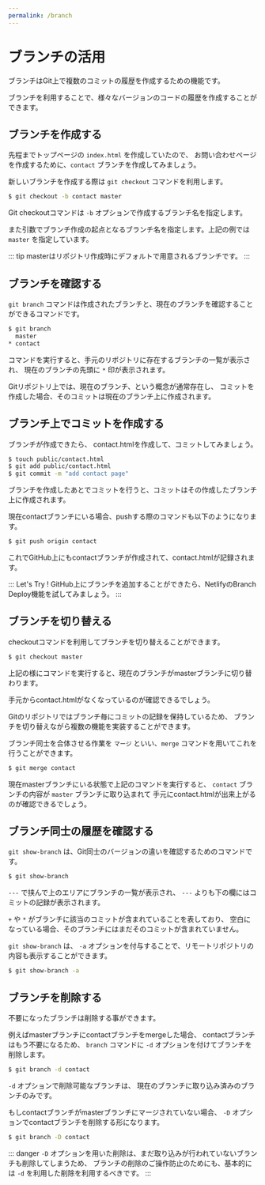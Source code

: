 ```yaml
---
permalink: /branch
---
```

# ブランチの活用

ブランチはGit上で複数のコミットの履歴を作成するための機能です。

ブランチを利用することで、様々なバージョンのコードの履歴を作成することができます。

## ブランチを作成する

先程までトップページの `index.html` を作成していたので、
お問い合わせページを作成するために、`contact` ブランチを作成してみましょう。

新しいブランチを作成する際は `git checkout` コマンドを利用します。

```bash
$ git checkout -b contact master
```

Git checkoutコマンドは `-b` オプションで作成するブランチ名を指定します。

また引数でブランチ作成の起点となるブランチ名を指定します。上記の例では `master` を指定しています。

::: tip
masterはリポジトリ作成時にデフォルトで用意されるブランチです。
:::

## ブランチを確認する

`git branch` コマンドは作成されたブランチと、現在のブランチを確認することができるコマンドです。

```bash
$ git branch 
  master
* contact
```

コマンドを実行すると、手元のリポジトリに存在するブランチの一覧が表示され、
現在のブランチの先頭に `*` 印が表示されます。

Gitリポジトリ上では、現在のブランチ、という概念が通常存在し、
コミットを作成した場合、そのコミットは現在のブランチ上に作成されます。


## ブランチ上でコミットを作成する

ブランチが作成できたら、 contact.htmlを作成して、コミットしてみましょう。

```bash
$ touch public/contact.html
$ git add public/contact.html
$ git commit -m "add contact page"
```

ブランチを作成したあとでコミットを行うと、コミットはその作成したブランチ上に作成されます。

現在contactブランチにいる場合、pushする際のコマンドも以下のようになります。

```bash
$ git push origin contact
```

これでGitHub上にもcontactブランチが作成されて、contact.htmlが記録されます。

::: Let's Try !
GitHub上にブランチを追加することができたら、NetlifyのBranch Deploy機能を試してみましょう。
:::


## ブランチを切り替える

checkoutコマンドを利用してブランチを切り替えることができます。

```bash
$ git checkout master
```

上記の様にコマンドを実行すると、現在のブランチがmasterブランチに切り替わります。

手元からcontact.htmlがなくなっているのが確認できるでしょう。

Gitのリポジトリではブランチ毎にコミットの記録を保持しているため、
ブランチを切り替えながら複数の機能を実装することができます。

ブランチ同士を合体させる作業を `マージ` といい、`merge` コマンドを用いてこれを行うことができます。

```bash
$ git merge contact
```

現在masterブランチにいる状態で上記のコマンドを実行すると、
`contact` ブランチの内容が `master` ブランチに取り込まれて 
手元にcontact.htmlが出来上がるのが確認できるでしょう。

## ブランチ同士の履歴を確認する

`git show-branch` は、Git同士のバージョンの違いを確認するためのコマンドです。

```bash
$ git show-branch 
```

`---` で挟んで上のエリアにブランチの一覧が表示され、
`---` よりも下の欄にはコミットの記録が表示されます。

`+` や `*` がブランチに該当のコミットが含まれていることを表しており、
空白になっている場合、そのブランチにはまだそのコミットが含まれていません。

`git show-branch` は、 `-a` オプションを付与することで、リモートリポジトリの内容も表示することができます。

```bash
$ git show-branch -a
```

## ブランチを削除する

不要になったブランチは削除する事ができます。

例えばmasterブランチにcontactブランチをmergeした場合、
contactブランチはもう不要になるため、 `branch` コマンドに `-d` オプションを付けてブランチを削除します。

```bash
$ git branch -d contact
```

`-d` オプションで削除可能なブランチは、
現在のブランチに取り込み済みのブランチのみです。

もしcontactブランチがmasterブランチにマージされていない場合、
`-D` オプションでcontactブランチを削除する形になります。

```bash
$ git branch -D contact
```

::: danger
`-D` オプションを用いた削除は、まだ取り込みが行われていないブランチも削除してしまうため、
ブランチの削除のご操作防止のためにも、基本的には `-d` を利用した削除を利用するべきです。
:::
